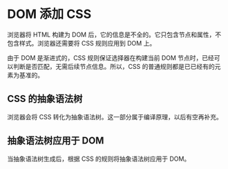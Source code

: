 # DOM 添加 CSS

浏览器将 HTML 构建为 DOM 后，它的信息是不全的。它只包含节点和属性，不包含样式。浏览器还需要将 CSS 规则应用到 DOM 上。

由于 DOM 是渐进式的，CSS 规则保证选择器在构建当前 DOM 节点时，已经可以判断是否匹配，无需后续节点信息。所以，CSS 的普通规则都是已已经有的元素为基准的。

## CSS 的抽象语法树

浏览器会将 CSS 转化为抽象语法树。这一部分属于编译原理，以后有空再补充。

## 抽象语法树应用于 DOM

当抽象语法树生成后，根据 CSS 的规则将抽象语法树应用于 DOM。
